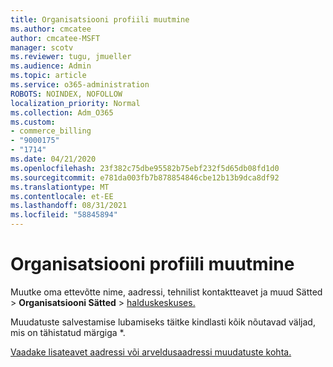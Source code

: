```yaml
---
title: Organisatsiooni profiili muutmine
ms.author: cmcatee
author: cmcatee-MSFT
manager: scotv
ms.reviewer: tugu, jmueller
ms.audience: Admin
ms.topic: article
ms.service: o365-administration
ROBOTS: NOINDEX, NOFOLLOW
localization_priority: Normal
ms.collection: Adm_O365
ms.custom:
- commerce_billing
- "9000175"
- "1714"
ms.date: 04/21/2020
ms.openlocfilehash: 23f382c75dbe95582b75ebf232f5d65db08fd1d0
ms.sourcegitcommit: e781da003fb7b878854846cbe12b13b9dca8df92
ms.translationtype: MT
ms.contentlocale: et-EE
ms.lasthandoff: 08/31/2021
ms.locfileid: "58845894"
---
```

# <a name="change-organization-profile"></a>Organisatsiooni profiili muutmine

Muutke oma ettevõtte nime, aadressi, tehnilist kontaktteavet ja muud Sätted  >  **Organisatsiooni Sätted**  >  [halduskeskuses.](https://admin.microsoft.com/AdminPortal/Home#/Settings/OrganizationProfile/:/Settings/L1/OrganizationInformation)

Muudatuste salvestamise lubamiseks täitke kindlasti kõik nõutavad väljad, mis on tähistatud märgiga *.

[Vaadake lisateavet aadressi või arveldusaadressi muudatuste kohta.](https://docs.microsoft.com/microsoft-365/admin/manage/change-address-contact-and-more)
